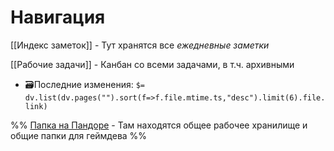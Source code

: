 # Навигация

[[Индекс заметок]] - Тут хранятся все *ежедневные заметки*

[[Рабочие задачи]] - Канбан со всеми задачами, в т.ч. архивными


- 🗃️Последние изменения: `$= dv.list(dv.pages("").sort(f=>f.file.mtime.ts,"desc").limit(6).file.link)`

%%
[Папка на Пандоре](file:///B:\!ФайлОбменник!\Юнити_Разработка) - Там находятся общее рабочее хранилище и общие папки для геймдева
%%
